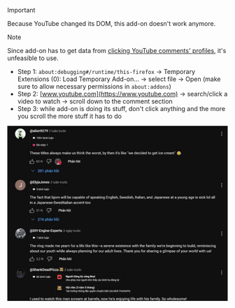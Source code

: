>[!IMPORTANT]
> Because YouTube changed its DOM, this add-on doesn't work anymore.

>[!NOTE]
> Since add-on has to get data from [clicking YouTube comments' profiles](https://support.google.com/youtube/answer/9409333), it's unfeasible to use.

- Step 1: `about:debugging#/runtime/this-firefox` → Temporary Extensions (0): Load Temporary Add-on... → select file → Open (make sure to allow necessary permissions in `about:addons`)
- Step 2: [www.youtube.com](https://www.youtube.com) → search/click a video to watch → scroll down to the comment section
- Step 3: while add-on is doing its stuff, don't click anything and the more you scroll the more stuff it has to do

![](/demo.jpg)
